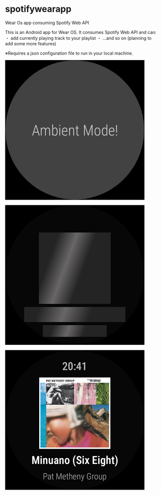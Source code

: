 # spotifywearapp
Wear Os app consuming Spotify Web API

This is an Android app for Wear OS.
It consumes Spotify Web API and can:
・ add currently playing track to your playlist
・ ...and so on (planning to add some more features)

※Requires a json configuration file to run in your local machine.

![ambient](https://github.com/iwmh/spotifywearapp/blob/images/ambient.png?raw=true)

![requesting](https://github.com/iwmh/spotifywearapp/blob/images/requesting.png?raw=true)

![track](https://github.com/iwmh/spotifywearapp/blob/images/track.png?raw=true)
